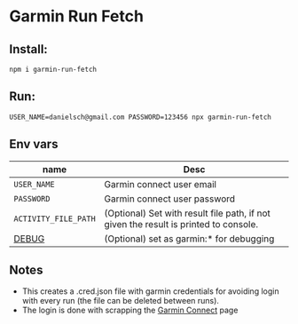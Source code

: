# Garmin Run Fetch


## Install:
```
npm i garmin-run-fetch
```

## Run:
```
USER_NAME=danielsch@gmail.com PASSWORD=123456 npx garmin-run-fetch
```

## Env vars

| name | Desc |
| ------------- | ------------- |
| `USER_NAME`| Garmin connect user email |
| `PASSWORD` | Garmin connect user password |
| `ACTIVITY_FILE_PATH` | (Optional) Set with result file path, if not given the result is printed to console. |
| [DEBUG](https://github.com/visionmedia/debug#readme) | (Optional) set as garmin:* for debugging |

## Notes
* This creates a .cred.json file with garmin credentials for avoiding login with every run (the file can be deleted between runs).
* The login is done with scrapping the [Garmin Connect](https://connect.garmin.com/signin/) page
